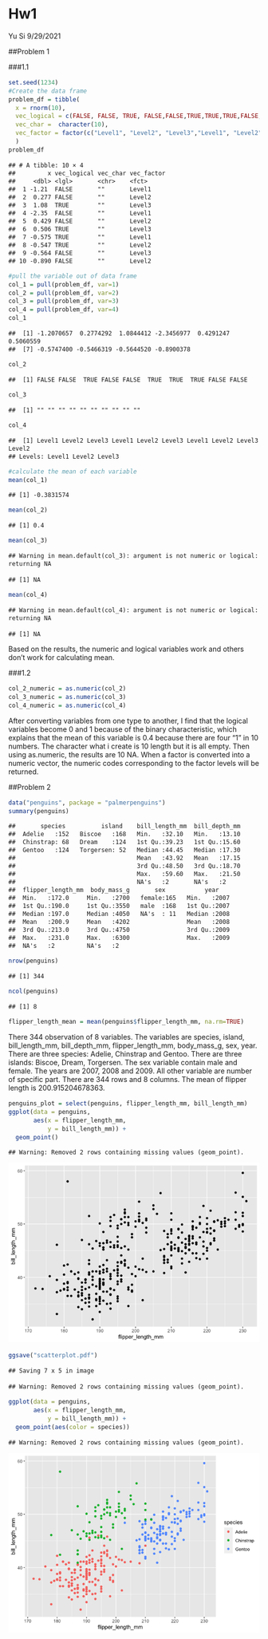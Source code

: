 Hw1
================
Yu Si
9/29/2021

\#\#Problem 1

\#\#\#1.1

``` r
set.seed(1234)
#Create the data frame
problem_df = tibble(
  x = rnorm(10),
  vec_logical = c(FALSE, FALSE, TRUE, FALSE,FALSE,TRUE,TRUE,TRUE,FALSE,FALSE),
  vec_char =  character(10),
  vec_factor = factor(c("Level1", "Level2", "Level3","Level1", "Level2", "Level3","Level1", "Level2", "Level3","Level2"))
  )
problem_df
```

    ## # A tibble: 10 × 4
    ##         x vec_logical vec_char vec_factor
    ##     <dbl> <lgl>       <chr>    <fct>     
    ##  1 -1.21  FALSE       ""       Level1    
    ##  2  0.277 FALSE       ""       Level2    
    ##  3  1.08  TRUE        ""       Level3    
    ##  4 -2.35  FALSE       ""       Level1    
    ##  5  0.429 FALSE       ""       Level2    
    ##  6  0.506 TRUE        ""       Level3    
    ##  7 -0.575 TRUE        ""       Level1    
    ##  8 -0.547 TRUE        ""       Level2    
    ##  9 -0.564 FALSE       ""       Level3    
    ## 10 -0.890 FALSE       ""       Level2

``` r
#pull the variable out of data frame
col_1 = pull(problem_df, var=1)
col_2 = pull(problem_df, var=2)
col_3 = pull(problem_df, var=3)
col_4 = pull(problem_df, var=4)
col_1
```

    ##  [1] -1.2070657  0.2774292  1.0844412 -2.3456977  0.4291247  0.5060559
    ##  [7] -0.5747400 -0.5466319 -0.5644520 -0.8900378

``` r
col_2
```

    ##  [1] FALSE FALSE  TRUE FALSE FALSE  TRUE  TRUE  TRUE FALSE FALSE

``` r
col_3
```

    ##  [1] "" "" "" "" "" "" "" "" "" ""

``` r
col_4
```

    ##  [1] Level1 Level2 Level3 Level1 Level2 Level3 Level1 Level2 Level3 Level2
    ## Levels: Level1 Level2 Level3

``` r
#calculate the mean of each variable
mean(col_1)
```

    ## [1] -0.3831574

``` r
mean(col_2)
```

    ## [1] 0.4

``` r
mean(col_3)
```

    ## Warning in mean.default(col_3): argument is not numeric or logical: returning NA

    ## [1] NA

``` r
mean(col_4)
```

    ## Warning in mean.default(col_4): argument is not numeric or logical: returning NA

    ## [1] NA

Based on the results, the numeric and logical variables work and others
don’t work for calculating mean.

\#\#\#1.2

``` r
col_2_numeric = as.numeric(col_2)
col_3_numeric = as.numeric(col_3)
col_4_numeric = as.numeric(col_4)
```

After converting variables from one type to another, I find that the
logical variables become 0 and 1 because of the binary characteristic,
which explains that the mean of this variable is 0.4 because there are
four “1” in 10 numbers. The character what i create is 10 length but it
is all empty. Then using as.numeric, the results are 10 NA. When a
factor is converted into a numeric vector, the numeric codes
corresponding to the factor levels will be returned.

\#\#Problem 2

``` r
data("penguins", package = "palmerpenguins")
summary(penguins)
```

    ##       species          island    bill_length_mm  bill_depth_mm  
    ##  Adelie   :152   Biscoe   :168   Min.   :32.10   Min.   :13.10  
    ##  Chinstrap: 68   Dream    :124   1st Qu.:39.23   1st Qu.:15.60  
    ##  Gentoo   :124   Torgersen: 52   Median :44.45   Median :17.30  
    ##                                  Mean   :43.92   Mean   :17.15  
    ##                                  3rd Qu.:48.50   3rd Qu.:18.70  
    ##                                  Max.   :59.60   Max.   :21.50  
    ##                                  NA's   :2       NA's   :2      
    ##  flipper_length_mm  body_mass_g       sex           year     
    ##  Min.   :172.0     Min.   :2700   female:165   Min.   :2007  
    ##  1st Qu.:190.0     1st Qu.:3550   male  :168   1st Qu.:2007  
    ##  Median :197.0     Median :4050   NA's  : 11   Median :2008  
    ##  Mean   :200.9     Mean   :4202                Mean   :2008  
    ##  3rd Qu.:213.0     3rd Qu.:4750                3rd Qu.:2009  
    ##  Max.   :231.0     Max.   :6300                Max.   :2009  
    ##  NA's   :2         NA's   :2

``` r
nrow(penguins)
```

    ## [1] 344

``` r
ncol(penguins)
```

    ## [1] 8

``` r
flipper_length_mean = mean(penguins$flipper_length_mm, na.rm=TRUE)
```

There 344 observation of 8 variables. The variables are species, island,
bill\_length\_mm, bill\_depth\_mm, flipper\_length\_mm, body\_mass\_g,
sex, year. There are three species: Adelie, Chinstrap and Gentoo. There
are three islands: Biscoe, Dream, Torgersen. The sex variable contain
male and female. The years are 2007, 2008 and 2009. All other variable
are number of specific part. There are 344 rows and 8 columns. The mean
of flipper length is 200.915204678363.

``` r
penguins_plot = select(penguins, flipper_length_mm, bill_length_mm)
ggplot(data = penguins,
       aes(x = flipper_length_mm,
           y = bill_length_mm)) + 
  geom_point()
```

    ## Warning: Removed 2 rows containing missing values (geom_point).

![](Problem_files/figure-gfm/unnamed-chunk-4-1.png)<!-- -->

``` r
ggsave("scatterplot.pdf")
```

    ## Saving 7 x 5 in image

    ## Warning: Removed 2 rows containing missing values (geom_point).

``` r
ggplot(data = penguins,
       aes(x = flipper_length_mm,
           y = bill_length_mm)) + 
  geom_point(aes(color = species))
```

    ## Warning: Removed 2 rows containing missing values (geom_point).

![](Problem_files/figure-gfm/unnamed-chunk-4-2.png)<!-- -->
